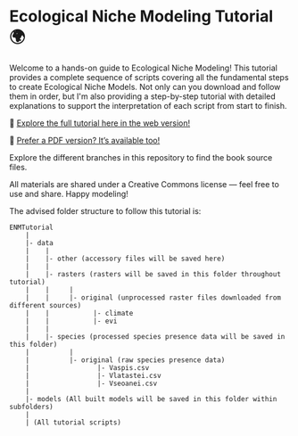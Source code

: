 # Ecological Niche Modeling Tutorial 🌍

Welcome to a hands-on guide to Ecological Niche Modeling! This tutorial provides a complete sequence of scripts covering all the fundamental steps to create Ecological Niche Models. Not only can you download and follow them in order, but I'm also providing a step-by-step tutorial with detailed explanations to support the interpretation of each script from start to finish.

🔗 [Explore the full tutorial here in the web version!](https://ptarroso.github.io/ENMTutorial/)

📄 [Prefer a PDF version? It’s available too!](blob:https://github.com/63e0e622-0acf-4dcc-b138-806b5c4bf4b6)

Explore the different branches in this repository to find the book source files.

All materials are shared under a Creative Commons license — feel free to use and share. Happy modeling!

The advised folder structure to follow this tutorial is:

```
ENMTutorial
    |
    |- data
    |    |
    |    |- other (accessory files will be saved here)
    |    |
    |    |- rasters (rasters will be saved in this folder throughout tutorial)
    |    |     |
    |    |     |- original (unprocessed raster files downloaded from different sources) 
    |    |           |- climate
    |    |           |- evi
    |    |
    |    |- species (processed species presence data will be saved in this folder)
    |          |
    |          |- original (raw species presence data)
    |                 |- Vaspis.csv
    |                 |- Vlatastei.csv
    |                 |- Vseoanei.csv
    | 
    |- models (All built models will be saved in this folder within subfolders)
    |
    | (All tutorial scripts)
```
